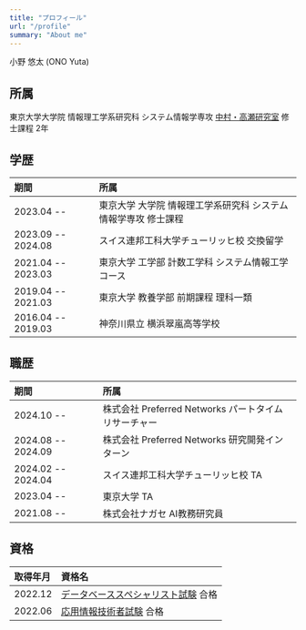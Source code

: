 ```yaml
---
title: "プロフィール"
url: "/profile"
summary: "About me"
---
```


小野 悠太 (ONO Yuta)


## 所属

東京大学大学院 情報理工学系研究科 システム情報学専攻 [中村・高瀬研究室](http://www.hal.ipc.i.u-tokyo.ac.jp/) 修士課程 2年


## 学歴

| 期間               | 所属                                                      |
| :----------------- | :-------------------------------------------------------- |
| 2023.04 --         | 東京大学 大学院 情報理工学系研究科 システム情報学専攻 修士課程 |
| 2023.09 -- 2024.08 | スイス連邦工科大学チューリッヒ校 交換留学 |
| 2021.04 -- 2023.03 | 東京大学 工学部 計数工学科 システム情報工学コース             |
| 2019.04 -- 2021.03 | 東京大学 教養学部 前期課程 理科一類                                  |
| 2016.04 -- 2019.03 | 神奈川県立 横浜翠嵐高等学校                                 |


## 職歴

| 期間               | 所属                                                      |
| :----------------- | :-------------------------------------------------------- |
| 2024.10 --         | 株式会社 Preferred Networks パートタイムリサーチャー |
| 2024.08 -- 2024.09 | 株式会社 Preferred Networks 研究開発インターン  |
| 2024.02 -- 2024.04 | スイス連邦工科大学チューリッヒ校 TA |
| 2023.04 --         | 東京大学 TA |
| 2021.08 --         | 株式会社ナガセ AI教務研究員 |



## 資格

| 取得年月 | 資格名                                                                         |
| :------ | :----------------------------------------------------------------------------- |
| 2022.12 | [データベーススペシャリスト試験](https://www.ipa.go.jp/shiken/kubun/db.html) 合格 |
| 2022.06 | [応用情報技術者試験](https://www.ipa.go.jp/shiken/kubun/ap.html) 合格            |
